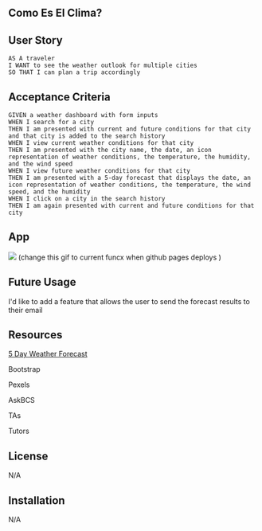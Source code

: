 ## Como Es El Clima?

## User Story

```
AS A traveler
I WANT to see the weather outlook for multiple cities
SO THAT I can plan a trip accordingly
```

## Acceptance Criteria

```
GIVEN a weather dashboard with form inputs
WHEN I search for a city
THEN I am presented with current and future conditions for that city and that city is added to the search history
WHEN I view current weather conditions for that city
THEN I am presented with the city name, the date, an icon representation of weather conditions, the temperature, the humidity, and the wind speed
WHEN I view future weather conditions for that city
THEN I am presented with a 5-day forecast that displays the date, an icon representation of weather conditions, the temperature, the wind speed, and the humidity
WHEN I click on a city in the search history
THEN I am again presented with current and future conditions for that city
```

## App

![](https://github.com/Are-Jae/ComoEsElClima/blob/eb9c107cb17f4c84b18544720550c0c2325ebb9f/CEEC.gif) (change this gif to current funcx when github pages deploys )

## Future Usage

I'd like to add a feature that allows the user to send the forecast results to their email

## Resources

[5 Day Weather Forecast](https://openweathermap.org/forecast5)

Bootstrap

Pexels

AskBCS

TAs

Tutors

## License

N/A

## Installation

N/A
